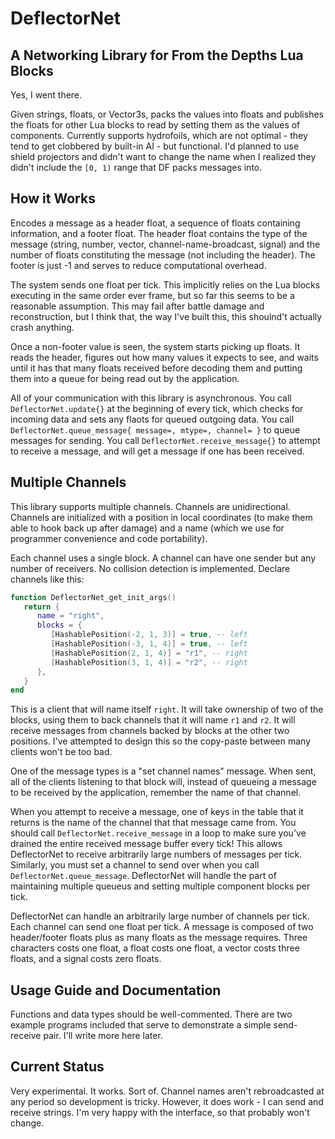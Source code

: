 # DeflectorNet

## A Networking Library for From the Depths Lua Blocks

Yes, I went there.

Given strings, floats, or Vector3s, packs the values into floats and publishes the floats for other Lua blocks to read by setting them as the values of components. Currently supports hydrofoils, which are not optimal - they tend to get clobbered by built-in AI - but functional. I'd planned to use shield projectors and didn't want to change the name when I realized they didn't include the `[0, 1)` range that DF packs messages into.

## How it Works

Encodes a message as a header float, a sequence of floats containing information, and a footer float. The header float contains the type of the message (string, number, vector, channel-name-broadcast, signal) and the number of floats constituting the message (not including the header). The footer is just -1 and serves to reduce computational overhead.

The system sends one float per tick. This implicitly relies on the Lua blocks executing in the same order ever frame, but so far this seems to be a reasonable assumption. This may fail after battle damage and reconstruction, but I think that, the way I've built this, this shoulnd't actually crash anything.

Once a non-footer value is seen, the system starts picking up floats. It reads the header, figures out how many values it expects to see, and waits until it has that many floats received before decoding them and putting them into a queue for being read out by the application.

All of your communication with this library is asynchronous. You call `DeflectorNet.update{}` at the beginning of every tick, which checks for incoming data and sets any flaots for queued outgoing data. You call `DeflectorNet.queue_message{ message=, mtype=, channel= }` to queue messages for sending. You call `DeflectorNet.receive_message{}` to attempt to receive a message, and will get a message if one has been received.

## Multiple Channels

This library supports multiple channels. Channels are unidirectional. Channels are initialized with a position in local coordinates (to make them able to hook back up after damage) and a name (which we use for programmer convenience and code portability).

Each channel uses a single block. A channel can have one sender but any number of receivers. No collision detection is implemented. Declare channels like this:

```lua
function DeflectorNet_get_init_args()
   return {
	  name = "right",
	  blocks = {
		 [HashablePosition(-2, 1, 3)] = true, -- left
		 [HashablePosition(-3, 1, 4)] = true, -- left
		 [HashablePosition(2, 1, 4)] = "r1", -- right
		 [HashablePosition(3, 1, 4)] = "r2", -- right
	  },
   }
end
```

This is a client that will name itself `right`. It will take ownership of two of the blocks, using them to back channels that it will name `r1` and `r2`. It will receive messages from channels backed by blocks at the other two positions. I've attempted to design this so the copy-paste between many clients won't be too bad.

One of the message types is a "set channel names" message. When sent, all of the clients listening to that block will, instead of queueing a message to be received by the application, remember the name of that channel.

When you attempt to receive a message, one of keys in the table that it returns is the name of the channel that that message came from. You should call `DeflectorNet.receive_message` in a loop to make sure you've drained the entire received message buffer every tick! This allows DeflectorNet to receive arbitrarily large numbers of messages per tick. Similarly, you must set a channel to send over when you call `DeflectorNet.queue_message`. DeflectorNet will handle the part of maintaining multiple queueus and setting multiple component blocks per tick.

DeflectorNet can handle an arbitrarily large number of channels per tick. Each channel can send one float per tick. A message is composed of two header/footer floats plus as many floats as the message requires. Three characters costs one float, a float costs one float, a vector costs three floats, and a signal costs zero floats.

## Usage Guide and Documentation

Functions and data types should be well-commented. There are two example programs included that serve to demonstrate a simple send-receive pair. I'll write more here later.

## Current Status

Very experimental. It works. Sort of. Channel names aren't rebroadcasted at any period so development is tricky. However, it does work - I can send and receive strings. I'm very happy with the interface, so that probably won't change.
